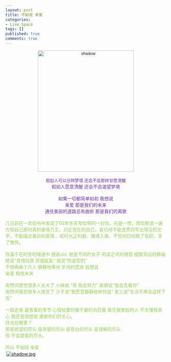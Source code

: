 ```yaml
---
layout: post
title: 不如说 亲爱
categories:
- Live Space
tags: []
published: true
comments: true
---
```

<p><div align="center"><span style="word-spacing:0px;font:13px arial;text-transform:none;color:rgb(0,0,0);text-indent:0px;white-space:normal;letter-spacing:normal;border-collapse:separate"><font color="#7030a0"><a href="http://blufiles.storage.live.com/y1p-KxyhLRkIy9puWRVggQ4Ow9FUEYs7RmRRs8pqFmUs-I_FvXMGW-i6sraOkdc_avqhVASG2PnFTQ" target="_blank"><img style="width:300px;height:379px" height="200" alt="shadow" src="http://blufiles.storage.live.com/y1p-KxyhLRkIy9puWRVggQ4Ow9FUEYs7RmRRs8pqFmUs-I_FvXMGW-i6sraOkdc_avqhVASG2PnFTQ" width="150" /></a></font></span></div>
<div align="center"><span style="word-spacing:0px;font:13px arial;text-transform:none;color:rgb(0,0,0);text-indent:0px;white-space:normal;letter-spacing:normal;border-collapse:separate"><font color="#7030a0"></font></span> </div>
<div align="center"><span style="word-spacing:0px;font:13px arial;text-transform:none;color:rgb(0,0,0);text-indent:0px;white-space:normal;letter-spacing:normal;border-collapse:separate"><font color="#7030a0">假如人可以分辨梦境 还会不会那样甘愿清醒</font></span></div>
<div align="center"><font color="#7030a0">假如人愿意清醒 还会不会渴望梦境<br clear="all" /><br /></font></div>
<div align="center"><font color="#7030a0">如果一切都简单如初 我想说</font></div>
<div align="center"><font color="#7030a0">亲爱 那是我们的未来</font></div>
<div align="center"><font color="#7030a0">通往美丽的道路总有曲折 那是我们的离歌</font></div><font color="#92d050">
<div><br /></div></font>
<div><font color="#92d050">几日前在一本旧书中发现了02年冬天写给荣的一封信，先是一愣，而后默读一遍方知自己那时真的豪情万丈，对比现在的自己，竟已经不能连贯的写出常见的文字，不能描述美妙的真情... 叹时光之利器，雕琢入微，不觉间已经换了容颜，多了憔悴。</font></div>
<div><font color="#92d050"><br /></font></div>
<div><font color="#92d050">欣喜于在时空的隧道中 邂逅Jul. 她是不同的女子 闲谈之间的随意 细致背后的静谧 她说“背倚风景 茶烟氤氲” 我说“你是契机”</font></div>
<div><font color="#92d050">不想再做个凡人 静静地等待 岁月的遗弃 我想说</font></div>
<div><font color="#92d050">亲爱 相信未来</font></div>
<div><font color="#92d050"><br /></font></div>
<div><font color="#92d050">突然间感觉很多人长大了 小妹说 “哥 我会努力” 弟弟说“我会去看你” </font></div>
<div><font color="#92d050">突然间感觉很多人改变了 沙子说“我愿意静静地听你说” 老三说“生活不再会这样下去”</font></div>
<div><font color="#92d050"><br /></font></div>
<div><font color="#92d050">一路走来 最落寞的季节 心情枯萎的像干瘪的向日葵 看见我笑脸的人 不太懂我真心 我还是很想说 谢谢你们的关心。</font></div>
<div><font color="#92d050">终点在哪里？</font></div>
<div><font color="#92d050">那是欲望的尽头 是贪婪的尽头 是苍白的尽头 是误解的尽头</font></div>
<div><font color="#92d050">但 不会是爱的尽头。</font></div>
<div><font color="#92d050"><br /></font></div>
<div><font color="#92d050">所以 不如说 亲爱</font></div><div class="msnphotos"><a href="http://storage.live.com/items/965972BA8A8C5C91!274" title="shadow.jpg"><img src="http://storage.live.com/items/965972BA8A8C5C91!274:Thumbnail" alt="shadow.jpg" style="border:0;padding:3px" /></a></div></p>
